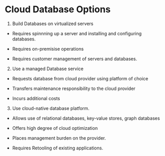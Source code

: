 # Cloud Database Options

1. Build Databases on virtualized servers

- Requires spinnning up a server and installing and configuring databases.

- Requires on-premisise operations

- Requires customer management of servers and databases. 

2. Use a managed Database service

- Requests database from cloud provider using platform of choice

- Transfers maintenance responsibility to the cloud provider

- Incurs additional costs

3. Use cloud-native database platform. 

- Allows use of relational databases, key-value stores, graph databases

- Offers high degree of cloud optimization

- Places management burden on the provider. 

- Requires Retooling of existing applications. 